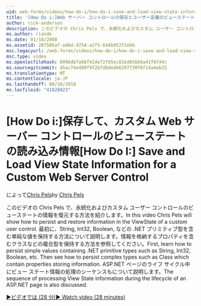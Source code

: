 ```yaml
---
uid: web-forms/videos/how-do-i/how-do-i-save-and-load-view-state-information-for-a-custom-web-server-control
title: '[How Do i:]Web サーバー コントロールの保存とユーザー定義のビューステートの読み込み情報 |Microsoft Docs'
author: rick-anderson
description: このビデオの Chris Pels で、永続化およびカスタム ユーザー コントロールのビューステートの情報を復元する方法を紹介します。 まず、単純な値を保持する方法を学習します.
ms.author: riande
ms.date: 01/18/2008
ms.assetid: 20750baf-ad6d-4754-a1f5-644b952f2ebb
msc.legacyurl: /web-forms/videos/how-do-i/how-do-i-save-and-load-view-state-information-for-a-custom-web-server-control
msc.type: video
ms.openlocfilehash: 0996dbfa68f41de72fd5ec81bd056b6a41f0744c
ms.sourcegitcommit: 45ac74e400f9f2b7dbded66297730f6f14a4eb25
ms.translationtype: MT
ms.contentlocale: ja-JP
ms.lasthandoff: 08/16/2018
ms.locfileid: "41828823"
---
```

<a name="how-do-i-save-and-load-view-state-information-for-a-custom-web-server-control"></a><span data-ttu-id="4ce4b-104">[How Do i:]保存して、カスタム Web サーバー コントロールのビューステートの読み込み情報</span><span class="sxs-lookup"><span data-stu-id="4ce4b-104">[How Do I:] Save and Load View State Information for a Custom Web Server Control</span></span>
====================
<span data-ttu-id="4ce4b-105">によって[Chris Pels](https://twitter.com/chrispels)</span><span class="sxs-lookup"><span data-stu-id="4ce4b-105">by [Chris Pels](https://twitter.com/chrispels)</span></span>

<span data-ttu-id="4ce4b-106">このビデオの Chris Pels で、永続化およびカスタム ユーザー コントロールのビューステートの情報を復元する方法を紹介します。</span><span class="sxs-lookup"><span data-stu-id="4ce4b-106">In this video Chris Pels will show how to persist and restore information in the ViewState of a custom user control.</span></span> <span data-ttu-id="4ce4b-107">最初に、String, Int32, Boolean, などの .NET プリミティブ型を含む単純な値を保持する方法について説明します。情報を格納するプロパティを含むクラスなどの複合型を保持する方法を参照してください。</span><span class="sxs-lookup"><span data-stu-id="4ce4b-107">First, learn how to persist simple values containing .NET primitive types such as String, Int32, Boolean, etc. Then see how to persist complex types such as Class which contain properties storing information.</span></span> <span data-ttu-id="4ce4b-108">ASP.NET ページのライフ サイクル中にビュー ステート情報の処理のシーケンスもについて説明します。</span><span class="sxs-lookup"><span data-stu-id="4ce4b-108">The sequence of processing View State information during the lifecycle of an ASP.NET page is also discussed.</span></span>

[<span data-ttu-id="4ce4b-109">&#9654;ビデオでは (28 分)</span><span class="sxs-lookup"><span data-stu-id="4ce4b-109">&#9654; Watch video (28 minutes)</span></span>](https://channel9.msdn.com/Blogs/ASP-NET-Site-Videos/how-do-i-save-and-load-view-state-information-for-a-custom-web-server-control)
